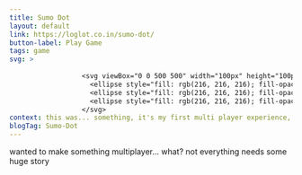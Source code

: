 ```yaml
---
title: Sumo Dot
layout: default
link: https://loglot.co.in/sumo-dot/
button-label: Play Game
tags: game
svg: >
    
                  <svg viewBox="0 0 500 500" width="100px" height="100px">
                    <ellipse style="fill: rgb(216, 216, 216); fill-opacity: 0; stroke-width: 13px; stroke: rgb(0, 0, 0);" cx="241.592" cy="247.712" rx="223.705" ry="223.705"></ellipse>
                    <ellipse style="fill: rgb(216, 216, 216); fill-opacity: 0; stroke-width: 13px; stroke: rgb(0, 0, 0);" cx="141.427" cy="315.1" rx="61.192" ry="61.192"></ellipse>
                    <ellipse style="fill: rgb(216, 216, 216); fill-opacity: 0; stroke-width: 13px; stroke: rgb(0, 0, 0);" cx="349.474" cy="177.61" rx="61.668" ry="61.668"></ellipse>
                  </svg>
context: this was... something, it's my first multi player experience, though it's not the best
blogTag: Sumo-Dot
---
```

wanted to make something multiplayer... what? not everything needs some huge story